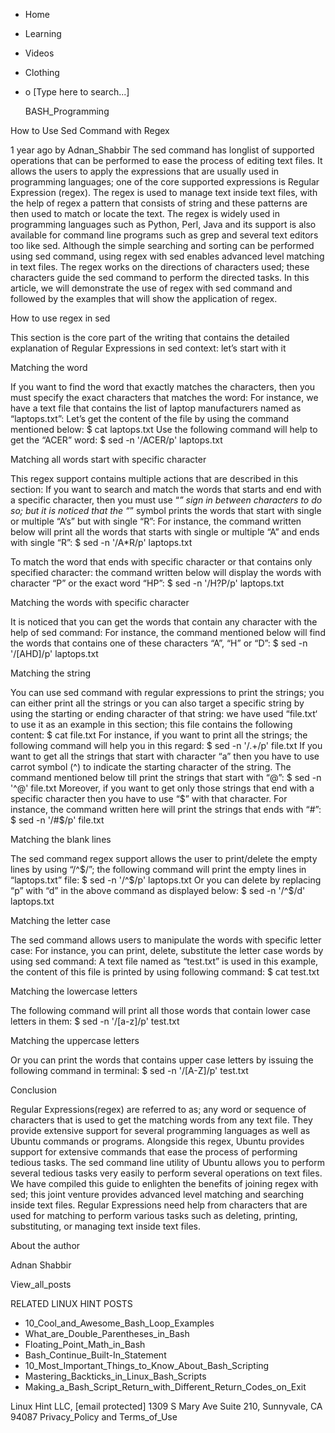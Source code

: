 





















































* Home
* Learning
* Videos
* Clothing
*
  o [Type here to search...]


   BASH_Programming


How to Use Sed Command with Regex

1 year ago
by Adnan_Shabbir
The sed command has longlist of supported operations that can be performed to
ease the process of editing text files. It allows the users to apply the
expressions that are usually used in programming languages; one of the core
supported expressions is Regular Expression (regex).
The regex is used to manage text inside text files, with the help of regex a
pattern that consists of string and these patterns are then used to match or
locate the text. The regex is widely used in programming languages such as
Python, Perl, Java and its support is also available for command line programs
such as grep and several text editors too like sed.
Although the simple searching and sorting can be performed using sed command,
using regex with sed enables advanced level matching in text files. The regex
works on the directions of characters used; these characters guide the sed
command to perform the directed tasks. In this article, we will demonstrate the
use of regex with sed command and followed by the examples that will show the
application of regex.

How to use regex in sed

This section is the core part of the writing that contains the detailed
explanation of Regular Expressions in sed context: let’s start with it

Matching the word

If you want to find the word that exactly matches the characters, then you must
specify the exact characters that matches the word: For instance, we have a
text file that contains the list of laptop manufacturers named as
“laptops.txt”:
Let’s get the content of the file by using the command mentioned below:
$ cat laptops.txt
Use the following command will help to get the “ACER” word:
$ sed -n '/ACER/p' laptops.txt

Matching all words start with specific character

This regex support contains multiple actions that are described in this
section:
If you want to search and match the words that starts and end with a specific
character, then you must use “*” sign in between characters to do so; but it is
noticed that the “*” symbol prints the words that start with single or multiple
“A’s” but with single “R”: For instance, the command written below will print
all the words that starts with single or multiple “A” and ends with single “R”:
$ sed -n '/A*R/p' laptops.txt

To match the word that ends with specific character or that contains only
specified character: the command written below will display the words with
character “P” or the exact word “HP”:
$ sed -n '/H\?P/p' laptops.txt

Matching the words with specific character

It is noticed that you can get the words that contain any character with the
help of sed command: For instance, the command mentioned below will find the
words that contains one of these characters “A”, “H” or “D”:
$ sed -n '/[AHD]/p' laptops.txt

Matching the string

You can use sed command with regular expressions to print the strings; you can
either print all the strings or you can also target a specific string by using
the starting or ending character of that string:
we have used “file.txt‘ to use it as an example in this section; this file
contains the following content:
$ cat file.txt
For instance, if you want to print all the strings; the following command will
help you in this regard:
$ sed -n '/.\+/p' file.txt
If you want to get all the strings that start with character “a” then you have
to use carrot symbol (^) to indicate the starting character of the string.
The command mentioned below till print the strings that start with “@”:
$ sed -n '^@' file.txt
Moreover, if you want to get only those strings that end with a specific
character then you have to use “$” with that character. For instance, the
command written here will print the strings that ends with “#”:
$ sed -n '/#$/p' file.txt

Matching the blank lines

The sed command regex support allows the user to print/delete the empty lines
by using “/^$/”; the following command will print the empty lines in
“laptops.txt” file:
$ sed -n '/^$/p' laptops.txt
Or you can delete by replacing “p” with “d” in the above command as displayed
below:
$ sed -n '/^$/d' laptops.txt

Matching the letter case

The sed command allows users to manipulate the words with specific letter case:
For instance, you can print, delete, substitute the letter case words by using
sed command:
A text file named as “test.txt” is used in this example, the content of this
file is printed by using following command:
$ cat test.txt

Matching the lowercase letters

The following command will print all those words that contain lower case
letters in them:
$ sed -n '/[a-z]/p' test.txt

Matching the uppercase letters

Or you can print the words that contains upper case letters by issuing the
following command in terminal:
$ sed -n '/[A-Z]/p' test.txt

Conclusion

Regular Expressions(regex) are referred to as; any word or sequence of
characters that is used to get the matching words from any text file. They
provide extensive support for several programming languages as well as Ubuntu
commands or programs. Alongside this regex, Ubuntu provides support for
extensive commands that ease the process of performing tedious tasks. The sed
command line utility of Ubuntu allows you to perform several tedious tasks very
easily to perform several operations on text files. We have compiled this guide
to enlighten the benefits of joining regex with sed; this joint venture
provides advanced level matching and searching inside text files. Regular
Expressions need help from characters that are used for matching to perform
various tasks such as deleting, printing, substituting, or managing text inside
text files.


About the author


Adnan Shabbir

View_all_posts

RELATED LINUX HINT POSTS


* 10_Cool_and_Awesome_Bash_Loop_Examples
* What_are_Double_Parentheses_in_Bash
* Floating_Point_Math_in_Bash
* Bash_Continue_Built-In_Statement
* 10_Most_Important_Things_to_Know_About_Bash_Scripting
* Mastering_Backticks_in_Linux_Bash_Scripts
* Making_a_Bash_Script_Return_with_Different_Return_Codes_on_Exit

Linux Hint LLC, [email protected]
1309 S Mary Ave Suite 210, Sunnyvale, CA 94087
 Privacy_Policy and Terms_of_Use
